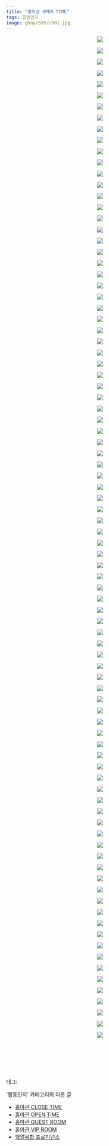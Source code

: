 ```yaml
---
title: "홍마관 OPEN TIME"
tags: 합동인지
image: ghap/5957/001.jpg
---
```

<div class="article">
<p style="text-align: center; clear: none; float: none;"><img src="{{ site.nasurl }}/ghap/5957/001.jpg"/></p>
<p style="text-align: center; clear: none; float: none;"><img src="{{ site.nasurl }}/ghap/5957/002.jpg"/></p>
<p style="text-align: center; clear: none; float: none;"><img src="{{ site.nasurl }}/ghap/5957/003.jpg"/></p>
<p style="text-align: center; clear: none; float: none;"><img src="{{ site.nasurl }}/ghap/5957/004.jpg"/></p>
<p style="text-align: center; clear: none; float: none;"><img src="{{ site.nasurl }}/ghap/5957/005.jpg"/></p>
<p style="text-align: center; clear: none; float: none;"><img src="{{ site.nasurl }}/ghap/5957/006.jpg"/></p>
<p style="text-align: center; clear: none; float: none;"><img src="{{ site.nasurl }}/ghap/5957/007.jpg"/></p>
<p style="text-align: center; clear: none; float: none;"><img src="{{ site.nasurl }}/ghap/5957/008.jpg"/></p>
<p style="text-align: center; clear: none; float: none;"><img src="{{ site.nasurl }}/ghap/5957/009.jpg"/></p>
<p style="text-align: center; clear: none; float: none;"><img src="{{ site.nasurl }}/ghap/5957/010.jpg"/></p>
<p style="text-align: center; clear: none; float: none;"><img src="{{ site.nasurl }}/ghap/5957/011.jpg"/></p>
<p style="text-align: center; clear: none; float: none;"><img src="{{ site.nasurl }}/ghap/5957/012.jpg"/></p>
<p style="text-align: center; clear: none; float: none;"><img src="{{ site.nasurl }}/ghap/5957/013.jpg"/></p>
<p style="text-align: center; clear: none; float: none;"><img src="{{ site.nasurl }}/ghap/5957/014.jpg"/></p>
<p style="text-align: center; clear: none; float: none;"><img src="{{ site.nasurl }}/ghap/5957/015.jpg"/></p>
<p style="text-align: center; clear: none; float: none;"><img src="{{ site.nasurl }}/ghap/5957/016.jpg"/></p>
<p style="text-align: center; clear: none; float: none;"><img src="{{ site.nasurl }}/ghap/5957/017.jpg"/></p>
<p style="text-align: center; clear: none; float: none;"><img src="{{ site.nasurl }}/ghap/5957/018.jpg"/></p>
<p style="text-align: center; clear: none; float: none;"><img src="{{ site.nasurl }}/ghap/5957/019.jpg"/></p>
<p style="text-align: center; clear: none; float: none;"><img src="{{ site.nasurl }}/ghap/5957/020.jpg"/></p>
<p style="text-align: center; clear: none; float: none;"><img src="{{ site.nasurl }}/ghap/5957/021.jpg"/></p>
<p style="text-align: center; clear: none; float: none;"><img src="{{ site.nasurl }}/ghap/5957/022.jpg"/></p>
<p style="text-align: center; clear: none; float: none;"><img src="{{ site.nasurl }}/ghap/5957/023.jpg"/></p>
<p style="text-align: center; clear: none; float: none;"><img src="{{ site.nasurl }}/ghap/5957/024.jpg"/></p>
<p style="text-align: center; clear: none; float: none;"><img src="{{ site.nasurl }}/ghap/5957/025.jpg"/></p>
<p style="text-align: center; clear: none; float: none;"><img src="{{ site.nasurl }}/ghap/5957/026.jpg"/></p>
<p style="text-align: center; clear: none; float: none;"><img src="{{ site.nasurl }}/ghap/5957/027.jpg"/></p>
<p style="text-align: center; clear: none; float: none;"><img src="{{ site.nasurl }}/ghap/5957/028.jpg"/></p>
<p style="text-align: center; clear: none; float: none;"><img src="{{ site.nasurl }}/ghap/5957/029.jpg"/></p>
<p style="text-align: center; clear: none; float: none;"><img src="{{ site.nasurl }}/ghap/5957/030.jpg"/></p>
<p style="text-align: center; clear: none; float: none;"><img src="{{ site.nasurl }}/ghap/5957/031.jpg"/></p>
<p style="text-align: center; clear: none; float: none;"><img src="{{ site.nasurl }}/ghap/5957/032.jpg"/></p>
<p style="text-align: center; clear: none; float: none;"><img src="{{ site.nasurl }}/ghap/5957/033.jpg"/></p>
<p style="text-align: center; clear: none; float: none;"><img src="{{ site.nasurl }}/ghap/5957/034.jpg"/></p>
<p style="text-align: center; clear: none; float: none;"><img src="{{ site.nasurl }}/ghap/5957/035.jpg"/></p>
<p style="text-align: center; clear: none; float: none;"><img src="{{ site.nasurl }}/ghap/5957/036.jpg"/></p>
<p style="text-align: center; clear: none; float: none;"><img src="{{ site.nasurl }}/ghap/5957/037.jpg"/></p>
<p style="text-align: center; clear: none; float: none;"><img src="{{ site.nasurl }}/ghap/5957/038.jpg"/></p>
<p style="text-align: center; clear: none; float: none;"><img src="{{ site.nasurl }}/ghap/5957/039.jpg"/></p>
<p style="text-align: center; clear: none; float: none;"><img src="{{ site.nasurl }}/ghap/5957/040.jpg"/></p>
<p style="text-align: center; clear: none; float: none;"><img src="{{ site.nasurl }}/ghap/5957/041.jpg"/></p>
<p style="text-align: center; clear: none; float: none;"><img src="{{ site.nasurl }}/ghap/5957/042.jpg"/></p>
<p style="text-align: center; clear: none; float: none;"><img src="{{ site.nasurl }}/ghap/5957/043.jpg"/></p>
<p style="text-align: center; clear: none; float: none;"><img src="{{ site.nasurl }}/ghap/5957/044.jpg"/></p>
<p style="text-align: center; clear: none; float: none;"><img src="{{ site.nasurl }}/ghap/5957/045.jpg"/></p>
<p style="text-align: center; clear: none; float: none;"><img src="{{ site.nasurl }}/ghap/5957/046.jpg"/></p>
<p style="text-align: center; clear: none; float: none;"><img src="{{ site.nasurl }}/ghap/5957/047.jpg"/></p>
<p style="text-align: center; clear: none; float: none;"><img src="{{ site.nasurl }}/ghap/5957/048.jpg"/></p>
<p style="text-align: center; clear: none; float: none;"><img src="{{ site.nasurl }}/ghap/5957/049.jpg"/></p>
<p style="text-align: center; clear: none; float: none;"><img src="{{ site.nasurl }}/ghap/5957/050.jpg"/></p>
<p style="text-align: center; clear: none; float: none;"><img src="{{ site.nasurl }}/ghap/5957/051.jpg"/></p>
<p style="text-align: center; clear: none; float: none;"><img src="{{ site.nasurl }}/ghap/5957/052.jpg"/></p>
<p style="text-align: center; clear: none; float: none;"><img src="{{ site.nasurl }}/ghap/5957/053.jpg"/></p>
<p style="text-align: center; clear: none; float: none;"><img src="{{ site.nasurl }}/ghap/5957/054.jpg"/></p>
<p style="text-align: center; clear: none; float: none;"><img src="{{ site.nasurl }}/ghap/5957/055.jpg"/></p>
<p style="text-align: center; clear: none; float: none;"><img src="{{ site.nasurl }}/ghap/5957/056.jpg"/></p>
<p style="text-align: center; clear: none; float: none;"><img src="{{ site.nasurl }}/ghap/5957/057.jpg"/></p>
<p style="text-align: center; clear: none; float: none;"><img src="{{ site.nasurl }}/ghap/5957/058.jpg"/></p>
<p style="text-align: center; clear: none; float: none;"><img src="{{ site.nasurl }}/ghap/5957/059.jpg"/></p>
<p style="text-align: center; clear: none; float: none;"><img src="{{ site.nasurl }}/ghap/5957/060.jpg"/></p>
<p style="text-align: center; clear: none; float: none;"><img src="{{ site.nasurl }}/ghap/5957/061.jpg"/></p>
<p style="text-align: center; clear: none; float: none;"><img src="{{ site.nasurl }}/ghap/5957/062.jpg"/></p>
<p style="text-align: center; clear: none; float: none;"><img src="{{ site.nasurl }}/ghap/5957/063.jpg"/></p>
<p style="text-align: center; clear: none; float: none;"><img src="{{ site.nasurl }}/ghap/5957/064.jpg"/></p>
<p style="text-align: center; clear: none; float: none;"><img src="{{ site.nasurl }}/ghap/5957/065.jpg"/></p>
<p style="text-align: center; clear: none; float: none;"><img src="{{ site.nasurl }}/ghap/5957/066.jpg"/></p>
<p style="text-align: center; clear: none; float: none;"><img src="{{ site.nasurl }}/ghap/5957/067.jpg"/></p>
<p style="text-align: center; clear: none; float: none;"><img src="{{ site.nasurl }}/ghap/5957/068.jpg"/></p>
<p style="text-align: center; clear: none; float: none;"><img src="{{ site.nasurl }}/ghap/5957/069.jpg"/></p>
<p style="text-align: center; clear: none; float: none;"><img src="{{ site.nasurl }}/ghap/5957/070.jpg"/></p>
<p style="text-align: center; clear: none; float: none;"><img src="{{ site.nasurl }}/ghap/5957/071.jpg"/></p>
<p style="text-align: center; clear: none; float: none;"><img src="{{ site.nasurl }}/ghap/5957/072.jpg"/></p>
<p style="text-align: center; clear: none; float: none;"><img src="{{ site.nasurl }}/ghap/5957/073.jpg"/></p>
<p style="text-align: center; clear: none; float: none;"><img src="{{ site.nasurl }}/ghap/5957/074.jpg"/></p>
<p style="text-align: center; clear: none; float: none;"><img src="{{ site.nasurl }}/ghap/5957/075.jpg"/></p>
<p style="text-align: center; clear: none; float: none;"><img src="{{ site.nasurl }}/ghap/5957/076.jpg"/></p>
<p style="text-align: center; clear: none; float: none;"><img src="{{ site.nasurl }}/ghap/5957/077.jpg"/></p>
<p style="text-align: center; clear: none; float: none;"><img src="{{ site.nasurl }}/ghap/5957/078.jpg"/></p>
<p style="text-align: center; clear: none; float: none;"><img src="{{ site.nasurl }}/ghap/5957/079.jpg"/></p>
<p style="text-align: center; clear: none; float: none;"><img src="{{ site.nasurl }}/ghap/5957/080.jpg"/></p>
<p style="text-align: center; clear: none; float: none;"><img src="{{ site.nasurl }}/ghap/5957/081.jpg"/></p>
<p style="text-align: center; clear: none; float: none;"><img src="{{ site.nasurl }}/ghap/5957/082.jpg"/></p>
<p style="text-align: center; clear: none; float: none;"><img src="{{ site.nasurl }}/ghap/5957/083.jpg"/></p>
<p style="text-align: center; clear: none; float: none;"><img src="{{ site.nasurl }}/ghap/5957/084.jpg"/></p>
<p style="text-align: center; clear: none; float: none;"><img src="{{ site.nasurl }}/ghap/5957/085.jpg"/></p>
<p style="text-align: center; clear: none; float: none;"><img src="{{ site.nasurl }}/ghap/5957/086.jpg"/></p>
<p style="text-align: center; clear: none; float: none;"><img src="{{ site.nasurl }}/ghap/5957/087.jpg"/></p>
<p style="text-align: center; clear: none; float: none;"><img src="{{ site.nasurl }}/ghap/5957/088.jpg"/></p>
<p style="text-align: center; clear: none; float: none;"><img src="{{ site.nasurl }}/ghap/5957/089.jpg"/></p>
<p style="text-align: center; clear: none; float: none;"><img src="{{ site.nasurl }}/ghap/5957/090.jpg"/></p>
<p style="text-align: center; clear: none; float: none;"><br/></p>
<p style="text-align: center; clear: none; float: none;"><br/></p>
<p><br/></p>
</div><div class="tagTrail">
<p>태그: </p>
<ul>
</ul>
</div><div class="another">
<p>'합동인지' 카테고리의 다른 글</p>
<ul>
<li><a href="/2019-02-25-ghap_5958">홍마관 CLOSE TIME</a></li>
<li><a href="/2019-02-25-ghap_5957">홍마관 OPEN TIME</a></li>
<li><a href="/2019-02-25-ghap_5956">홍마관 GUEST ROOM</a></li>
<li><a href="/2019-02-25-ghap_5955">홍마관 VIP ROOM</a></li>
<li><a href="/2019-02-25-ghap_5954">핵열융합 프로미넌스</a></li>
</ul>
</div>